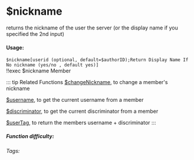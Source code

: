 # $nickname
returns the nickname of the user the server (or the display name if you specified the 2nd input)

#### Usage: 
`$nickname[userid (optional, default=$authorID);Return Display Name If No nickname (yes/no , default yes)]`
<br/>
<discord-messages>
	<discord-message :bot="false" role-color="#ffcc9a" author="Member">
		!!exec $nickname
	</discord-message>
	<discord-message :bot="true" role-color="#0099ff" author="Custom Command" avatar="https://media.discordapp.net/avatars/725721249652670555/781224f90c3b841ba5b40678e032f74a.webp">
		Member
	</discord-message>
</discord-messages>

::: tip Related Functions
[$changeNickname](../Member/changeNickname.md), to change a member's nickname

[$username](../Member/username.md), to get the current username from a member

[$discriminator](../Member/discriminator.md), to get the current discriminator from a member

[$userTag](../Member/userTag.md), to return the members username + discriminator
:::

##### Function difficulty: <Badge type="tip" text="Easy" vertical="middle" /> 
###### Tags: <Badge type="tip" text="name" vertical="middle" /> <Badge type="tip" text="nickname" vertical="middle" /> <Badge type="tip" text="username" vertical="middle" /> <Badge type="tip" text="Names" vertical="middle" /> <Badge type="tip" text="userID" vertical="middle" />